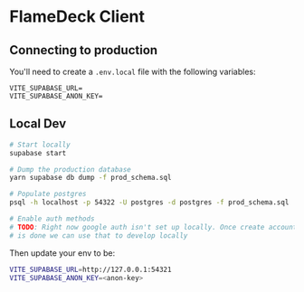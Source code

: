 # FlameDeck Client

## Connecting to production

You'll need to create a `.env.local` file with the following variables:

```
VITE_SUPABASE_URL=
VITE_SUPABASE_ANON_KEY=
```

## Local Dev

```bash
# Start locally
supabase start

# Dump the production database
yarn supabase db dump -f prod_schema.sql

# Populate postgres
psql -h localhost -p 54322 -U postgres -d postgres -f prod_schema.sql

# Enable auth methods
# TODO: Right now google auth isn't set up locally. Once create account without oAath
# is done we can use that to develop locally
```

Then update your env to be:

```bash
VITE_SUPABASE_URL=http://127.0.0.1:54321
VITE_SUPABASE_ANON_KEY=<anon-key>
```